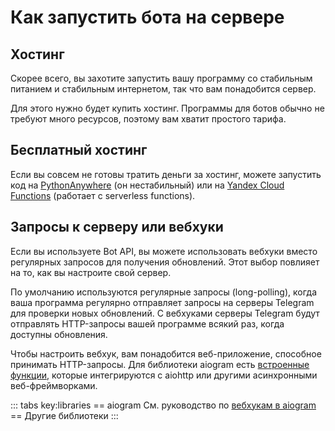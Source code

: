 # Как запустить бота на сервере

## Хостинг

Скорее всего, вы захотите запустить вашу программу со стабильным питанием и стабильным интернетом,
так что вам понадобится сервер.

Для этого нужно будет купить хостинг. Программы для ботов обычно не требуют много ресурсов, поэтому вам хватит
простого тарифа.

## Бесплатный хостинг

Если вы совсем не готовы тратить деньги за хостинг, можете запустить код
на [PythonAnywhere](https://www.pythonanywhere.com/) (он нестабильный) или
на [Yandex Cloud Functions](https://cloud.yandex.ru/docs/functions/tutorials/telegram-bot-serverless) 
(работает с serverless functions).

## Запросы к серверу или вебхуки

Если вы используете Bot API, вы можете использовать вебхуки вместо регулярных запросов для получения обновлений.
Этот выбор повлияет на то, как вы настроите свой сервер.

По умолчанию используются регулярные запросы (long-polling), когда ваша программа регулярно отправляет запросы на серверы Telegram для проверки новых обновлений.
С вебхуками серверы Telegram будут отправлять HTTP-запросы вашей программе всякий раз, когда доступны обновления.

Чтобы настроить вебхук, вам понадобится веб-приложение, способное принимать HTTP-запросы.
Для библиотеки aiogram есть [встроенные функции](https://docs.aiogram.dev/en/latest/dispatcher/webhook.html),
которые интегрируются с aiohttp или другими асинхронными веб-фреймворками.

::: tabs key:libraries
== aiogram
См. руководство по [вебхукам в aiogram](https://docs.aiogram.dev/en/latest/dispatcher/webhook.html)
== Другие библиотеки
<HelpNeeded/>
:::
